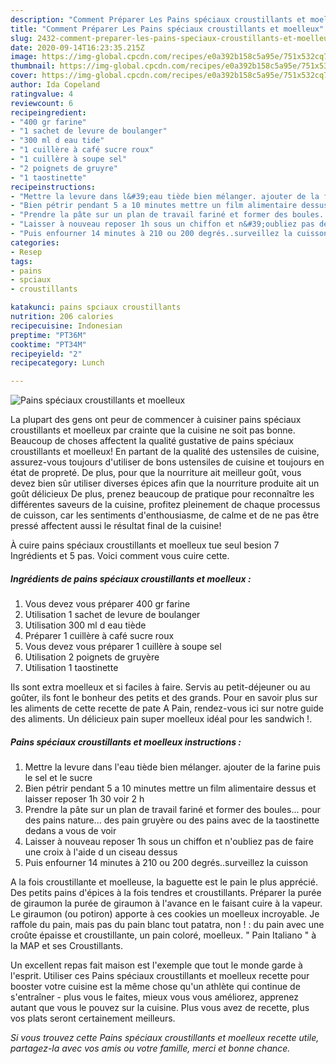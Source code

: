 ```yaml
---
description: "Comment Préparer Les Pains spéciaux croustillants et moelleux"
title: "Comment Préparer Les Pains spéciaux croustillants et moelleux"
slug: 2432-comment-preparer-les-pains-speciaux-croustillants-et-moelleux
date: 2020-09-14T16:23:35.215Z
image: https://img-global.cpcdn.com/recipes/e0a392b158c5a95e/751x532cq70/pains-speciaux-croustillants-et-moelleux-photo-principale-de-la-recette.jpg
thumbnail: https://img-global.cpcdn.com/recipes/e0a392b158c5a95e/751x532cq70/pains-speciaux-croustillants-et-moelleux-photo-principale-de-la-recette.jpg
cover: https://img-global.cpcdn.com/recipes/e0a392b158c5a95e/751x532cq70/pains-speciaux-croustillants-et-moelleux-photo-principale-de-la-recette.jpg
author: Ida Copeland
ratingvalue: 4
reviewcount: 6
recipeingredient:
- "400 gr farine"
- "1 sachet de levure de boulanger"
- "300 ml d eau tide"
- "1 cuillère à café sucre roux"
- "1 cuillère à soupe sel"
- "2 poignets de gruyre"
- "1 taostinette"
recipeinstructions:
- "Mettre la levure dans l&#39;eau tiède bien mélanger. ajouter de la farine puis le sel et le sucre"
- "Bien pétrir pendant 5 a 10 minutes mettre un film alimentaire dessus et laisser reposer 1h 30 voir 2 h"
- "Prendre la pâte sur un plan de travail fariné et former des boules... pour des pains nature... des pain gruyère ou des pains avec de la taostinette dedans a vous de voir"
- "Laisser à nouveau reposer 1h sous un chiffon et n&#39;oubliez pas de faire une croix à l&#39;aide d un ciseau dessus"
- "Puis enfourner 14 minutes à 210 ou 200 degrés..surveillez la cuisson"
categories:
- Resep
tags:
- pains
- spciaux
- croustillants

katakunci: pains spciaux croustillants 
nutrition: 206 calories
recipecuisine: Indonesian
preptime: "PT36M"
cooktime: "PT34M"
recipeyield: "2"
recipecategory: Lunch

---
```



![Pains spéciaux croustillants et moelleux](https://img-global.cpcdn.com/recipes/e0a392b158c5a95e/751x532cq70/pains-speciaux-croustillants-et-moelleux-photo-principale-de-la-recette.jpg)

La plupart des gens ont peur de commencer à cuisiner pains spéciaux croustillants et moelleux par crainte que la cuisine ne soit pas bonne. Beaucoup de choses affectent la qualité gustative de pains spéciaux croustillants et moelleux! En partant de la qualité des ustensiles de cuisine, assurez-vous toujours d'utiliser de bons ustensiles de cuisine et toujours en état de propreté. De plus, pour que la nourriture ait meilleur goût, vous devez bien sûr utiliser diverses épices afin que la nourriture produite ait un goût délicieux De plus, prenez beaucoup de pratique pour reconnaître les différentes saveurs de la cuisine, profitez pleinement de chaque processus de cuisson, car les sentiments d'enthousiasme, de calme et de ne pas être pressé affectent aussi le résultat final de la cuisine!

<!--inarticleads1-->

À cuire pains spéciaux croustillants et moelleux tue seul besion 7 Ingrédients et 5 pas. Voici comment vous cuire cette.

##### Ingrédients de pains spéciaux croustillants et moelleux :

1. Vous devez vous préparer 400 gr farine
1. Utilisation 1 sachet de levure de boulanger
1. Utilisation 300 ml d eau tiède
1. Préparer 1 cuillère à café sucre roux
1. Vous devez vous préparer 1 cuillère à soupe sel
1. Utilisation 2 poignets de gruyère
1. Utilisation 1 taostinette


Ils sont extra moelleux et si faciles à faire. Servis au petit-déjeuner ou au goûter, ils font le bonheur des petits et des grands. Pour en savoir plus sur les aliments de cette recette de pate A Pain, rendez-vous ici sur notre guide des aliments. Un délicieux pain super moelleux idéal pour les sandwich !. 

<!--inarticleads2-->

##### Pains spéciaux croustillants et moelleux instructions :

1. Mettre la levure dans l&#39;eau tiède bien mélanger. ajouter de la farine puis le sel et le sucre
1. Bien pétrir pendant 5 a 10 minutes mettre un film alimentaire dessus et laisser reposer 1h 30 voir 2 h
1. Prendre la pâte sur un plan de travail fariné et former des boules... pour des pains nature... des pain gruyère ou des pains avec de la taostinette dedans a vous de voir
1. Laisser à nouveau reposer 1h sous un chiffon et n&#39;oubliez pas de faire une croix à l&#39;aide d un ciseau dessus
1. Puis enfourner 14 minutes à 210 ou 200 degrés..surveillez la cuisson


A la fois croustillante et moelleuse, la baguette est le pain le plus apprécié. Des petits pains d&#39;épices à la fois tendres et croustillants. Préparer la purée de giraumon la purée de giraumon à l&#39;avance en le faisant cuire à la vapeur. Le giraumon (ou potiron) apporte à ces cookies un moelleux incroyable. Je raffole du pain, mais pas du pain blanc tout patatra, non ! : du pain avec une croûte épaisse et croustillante, un pain coloré, moelleux. &#34; Pain Italiano &#34; à la MAP et ses Croustillants. 

<!--inarticleads1-->

<p>
Un excellent repas fait maison est l'exemple que tout le monde garde à l'esprit. Utiliser ces Pains spéciaux croustillants et moelleux recette pour booster votre cuisine est la même chose qu'un athlète qui continue de s'entraîner - plus vous le faites, mieux vous vous améliorez, apprenez autant que vous le pouvez sur la cuisine. Plus vous avez de recette, plus vos plats seront certainement meilleurs.
</p>

<p>
<i>Si vous trouvez cette Pains spéciaux croustillants et moelleux recette utile, partagez-la avec vos amis ou votre famille, merci et bonne chance.</i>
</p>
